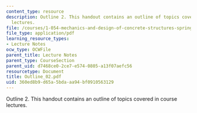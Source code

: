 ```yaml
---
content_type: resource
description: Outline 2. This handout contains an outline of topics covered in course
  lectures.
file: /courses/1-054-mechanics-and-design-of-concrete-structures-spring-2004/360ed8b9d65a5bdaaa94bf0910563129_Outline_02.pdf
file_type: application/pdf
learning_resource_types:
- Lecture Notes
ocw_type: OCWFile
parent_title: Lecture Notes
parent_type: CourseSection
parent_uid: d7468ce0-2ce7-e574-0805-a13f07aefc56
resourcetype: Document
title: Outline_02.pdf
uid: 360ed8b9-d65a-5bda-aa94-bf0910563129
---
```

Outline 2. This handout contains an outline of topics covered in course lectures.

